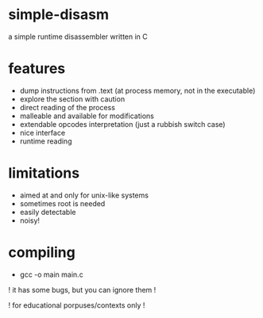 # simple-disasm
a simple runtime disassembler written in C

# features
- dump instructions from .text (at process memory, not in the executable)
- explore the section with caution
- direct reading of the process
- malleable and available for modifications
- extendable opcodes interpretation (just a rubbish switch case)
- nice interface
- runtime reading

# limitations
- aimed at and only for unix-like systems
- sometimes root is needed
- easily detectable
- noisy!

# compiling
- gcc -o main main.c

! it has some bugs, but you can ignore them !

! for educational porpuses/contexts only !

